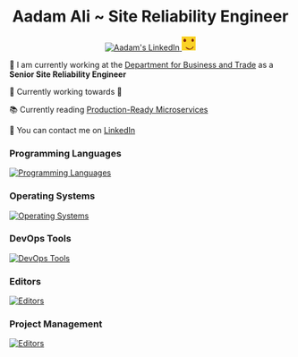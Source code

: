 <h1 align="center">Aadam Ali ~ Site Reliability Engineer</h1>

<div align="center">
    <a href="https://www.linkedin.com/in/aadam-ali">
      <img src="https://www.vectorlogo.zone/logos/linkedin/linkedin-icon.svg" alt="Aadam's LinkedIn" title="Aadam's LinkedIn" width="25" height="25">
    </a>
    <a href="https://aadamali.net">
      <img src="./assets/smiley.png" alt="Aadam's Website" title="Aadam's Website" width="25" height="25">
    </a>
</div>

🏢 I am currently working at the [Department for Business and Trade](https://www.gov.uk/government/organisations/department-for-business-and-trade) as a **Senior Site Reliability Engineer**

📑 Currently working towards 🤔

📚️ Currently reading [Production-Ready Microservices](https://www.oreilly.com/library/view/production-ready-microservices/9781491965962/)

📧 You can contact me on [LinkedIn](https://www.linkedin.com/in/aadam-ali)

### Programming Languages

[![Programming Languages](https://skillicons.dev/icons?i=python,bash&theme=light)](https://skillicons.dev)

### Operating Systems

[![Operating Systems](https://skillicons.dev/icons?i=linux,ubuntu&theme=light)](https://skillicons.dev)

### DevOps Tools

[![DevOps Tools](https://skillicons.dev/icons?i=aws,terraform,docker,jenkins&theme=light)](https://skillicons.dev)

### Editors

[![Editors](https://skillicons.dev/icons?i=vscode,vim&theme=light)](https://skillicons.dev)

### Project Management

[![Editors](https://skillicons.dev/icons?i=git,github&theme=light)](https://skillicons.dev)
